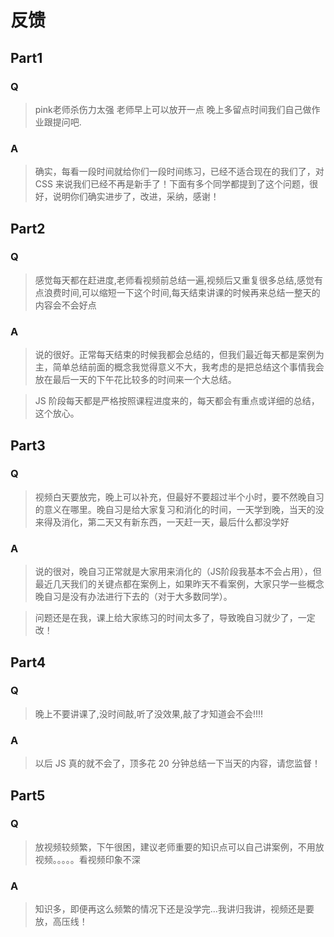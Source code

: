 # 反馈

## Part1

### Q

> pink老师杀伤力太强 老师早上可以放开一点 晚上多留点时间我们自己做作业跟提问吧.

### A

> 确实，每看一段时间就给你们一段时间练习，已经不适合现在的我们了，对 CSS 来说我们已经不再是新手了！下面有多个同学都提到了这个问题，很好，说明你们确实进步了，改进，采纳，感谢！

## Part2

### Q

> 感觉每天都在赶进度,老师看视频前总结一遍,视频后又重复很多总结,感觉有点浪费时间,可以缩短一下这个时间,每天结束讲课的时候再来总结一整天的内容会不会好点

### A

> 说的很好。正常每天结束的时候我都会总结的，但我们最近每天都是案例为主，简单总结前面的概念我觉得意义不大，我考虑的是把总结这个事情我会放在最后一天的下午花比较多的时间来一个大总结。

> JS 阶段每天都是严格按照课程进度来的，每天都会有重点或详细的总结，这个放心。

## Part3

### Q

> 视频白天要放完，晚上可以补充，但最好不要超过半个小时，要不然晚自习的意义在哪里。晚自习是给大家复习和消化的时间，一天学到晚，当天的没来得及消化，第二天又有新东西，一天赶一天，最后什么都没学好

### A

> 说的很对，晚自习正常就是大家用来消化的（JS阶段我基本不会占用），但最近几天我们的关键点都在案例上，如果昨天不看案例，大家只学一些概念晚自习是没有办法进行下去的（对于大多数同学）。

> 问题还是在我，课上给大家练习的时间太多了，导致晚自习就少了，一定改！

## Part4

### Q

> 晚上不要讲课了,没时间敲,听了没效果,敲了才知道会不会!!!!

### A

> 以后 JS 真的就不会了，顶多花 20 分钟总结一下当天的内容，请您监督！

## Part5

### Q

> 放视频较频繁，下午很困，建议老师重要的知识点可以自己讲案例，不用放视频。。。。。看视频印象不深

### A

> 知识多，即便再这么频繁的情况下还是没学完...我讲归我讲，视频还是要放，高压线！